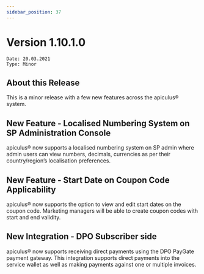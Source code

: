 ```yaml
---
sidebar_position: 37
---
```

# Version 1.10.1.0
```
Date: 20.03.2021
Type: Minor
```

## About this Release

This is a minor release with a few new features across the apiculus® system.

## New Feature - Localised Numbering System on SP Administration Console

apiculus® now supports a localised numbering system on SP admin where admin users can view numbers, decimals, currencies as per their country/region’s localisation preferences.

## New Feature - Start Date on Coupon Code Applicability

apiculus® now supports the option to view and edit start dates on the coupon code. Marketing managers will be able to create coupon codes with start and end validity.

## New Integration - DPO Subscriber side

apiculus® now supports receiving direct payments using the DPO PayGate payment gateway. This integration supports direct payments into the service wallet as well as making payments against one or multiple invoices.
